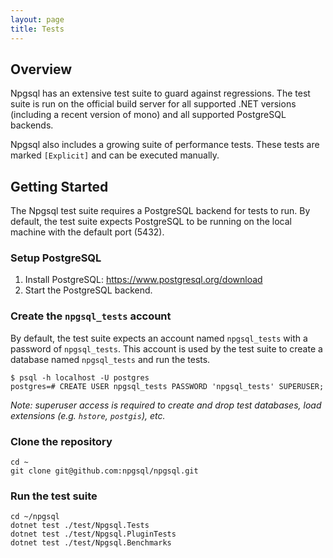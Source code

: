 ```yaml
---
layout: page
title: Tests
---
```


## Overview

Npgsql has an extensive test suite to guard against regressions. The test suite is run on the official build server for all supported .NET versions (including a recent version of mono) and all supported PostgreSQL backends.

Npgsql also includes a growing suite of performance tests. These tests are marked `[Explicit]` and can be executed manually.

## Getting Started

The Npgsql test suite requires a PostgreSQL backend for tests to run. By default, the test suite expects PostgreSQL to be running on the local machine with the default port (5432). 

### Setup PostgreSQL

1. Install PostgreSQL: https://www.postgresql.org/download
2. Start the PostgreSQL backend.

### Create the `npgsql_tests` account

By default, the test suite expects an account named `npgsql_tests` with a password of `npgsql_tests`. This account is used by the test suite to create a database named `npgsql_tests` and run the tests. 

```
$ psql -h localhost -U postgres
postgres=# CREATE USER npgsql_tests PASSWORD 'npgsql_tests' SUPERUSER;
```

_Note: superuser access is required to create and drop test databases, load extensions (e.g. `hstore`, `postgis`), etc._

### Clone the repository

```
cd ~
git clone git@github.com:npgsql/npgsql.git
```

### Run the test suite

```
cd ~/npgsql
dotnet test ./test/Npgsql.Tests
dotnet test ./test/Npgsql.PluginTests
dotnet test ./test/Npgsql.Benchmarks
```
